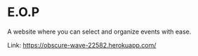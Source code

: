 # E.O.P
A website where you can select and organize events with ease.

Link: https://obscure-wave-22582.herokuapp.com/